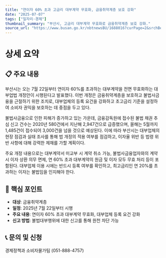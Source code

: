 ```yaml
---
title: "연이자 60% 초과 고금리 대부계약 무효화, 금융취약계층 보호 강화"
date: "2025-07-07"
tags: ["일자리·경제"]
thumbnail_summary: "부산시, 고금리 대부계약 무효화로 금융취약계층 보호 강화."
source_url: "https://www.busan.go.kr/nbtnewsBU/1688016?curPage=2&srchBeginDt=&srchEndDt=&srchKey=&srchText="
---
```


# 상세 요약

## 📋 주요 내용
부산시는 오는 7월 22일부터 연이자 60%를 초과하는 대부계약을 전면 무효화하는 대부업법 개정안이 시행된다고 발표했다. 이번 개정은 금융취약계층을 보호하고 불법사금융을 근절하기 위한 조치로, 대부업체의 등록 요건을 강화하고 초고금리 기준을 설정하여 소비자 권익을 보호하는 데 중점을 두고 있다. 

불법사금융으로 인한 피해가 증가하고 있는 가운데, 금융감독원에 접수된 불법 채권 추심 신고 건수는 2020년 580건에서 지난해 2,947건으로 급증했으며, 올해는 5월까지 1,485건이 접수되어 3,000건을 넘을 것으로 예상된다. 이에 따라 부산시는 대부업체의 현장 점검과 실태 조사를 통해 법 개정의 적용 여부를 점검하고, 이자율 위반 등 법령 위반 사항에 대해 강력한 제재를 가할 계획이다.

주요 개정 내용으로는 대부계약서 미교부 시 계약 취소 가능, 불법사금융업자와의 계약 시 이자 상환 의무 면제, 연 60% 초과 대부계약의 원금 및 이자 모두 무효 처리 등이 포함된다. 대부업체 이용 시에는 반드시 등록 여부를 확인하고, 최고금리인 연 20%를 초과하는 이자는 불법임을 인지해야 한다.

## 🎯 핵심 포인트
- **대상**: 금융취약계층
- **일정**: 2025년 7월 22일부터 시행
- **주요 내용**: 연이자 60% 초과 대부계약 무효화, 대부업체 등록 요건 강화
- **신고 방법**: 불법대부행위에 대한 신고를 통해 원천 차단 가능

## 📞 문의 및 신청
경제정책과 소비자물가팀 (051-888-4757)